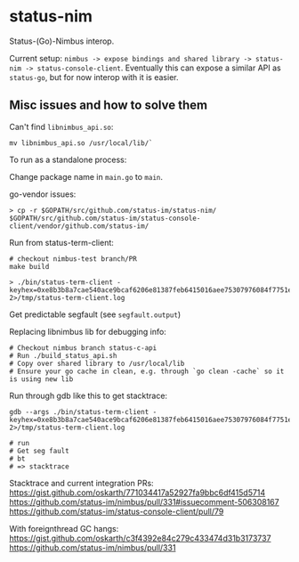 # status-nim

Status-(Go)-Nimbus interop.

Current setup: `nimbus -> expose bindings and shared library -> status-nim -> status-console-client`. Eventually this can expose a similar API as `status-go`, but for now interop with it is easier.

## Misc issues and how to solve them

Can't find `libnimbus_api.so`:

```
mv libnimbus_api.so /usr/local/lib/`
```

To run as a standalone process:

Change package name in `main.go` to `main`.

go-vendor issues:

```
> cp -r $GOPATH/src/github.com/status-im/status-nim/ $GOPATH/src/github.com/status-im/status-console-client/vendor/github.com/status-im/
```

Run from status-term-client:
```
# checkout nimbus-test branch/PR
make build

> ./bin/status-term-client -keyhex=0xe8b3b8a7cae540ace9bcaf6206e81387feb6415016aee75307976084f7751ed7 2>/tmp/status-term-client.log
```

Get predictable segfault (see `segfault.output`)

Replacing libnimbus lib for debugging info:

```
# Checkout nimbus branch status-c-api
# Run ./build_status_api.sh
# Copy over shared library to /usr/local/lib
# Ensure your go cache in clean, e.g. through `go clean -cache` so it is using new lib
```

Run through gdb like this to get stacktrace:

```
gdb --args ./bin/status-term-client -keyhex=0xe8b3b8a7cae540ace9bcaf6206e81387feb6415016aee75307976084f7751ed7 2>/tmp/status-term-client.log

# run
# Get seg fault
# bt
# => stacktrace
```

Stacktrace and current integration PRs:
https://gist.github.com/oskarth/771034417a52927fa9bbc6df415d5714
https://github.com/status-im/nimbus/pull/331#issuecomment-506308167
https://github.com/status-im/status-console-client/pull/79

With foreignthread GC hangs:
https://gist.github.com/oskarth/c3f4392e84c279c433474d31b3173737
https://github.com/status-im/nimbus/pull/331
